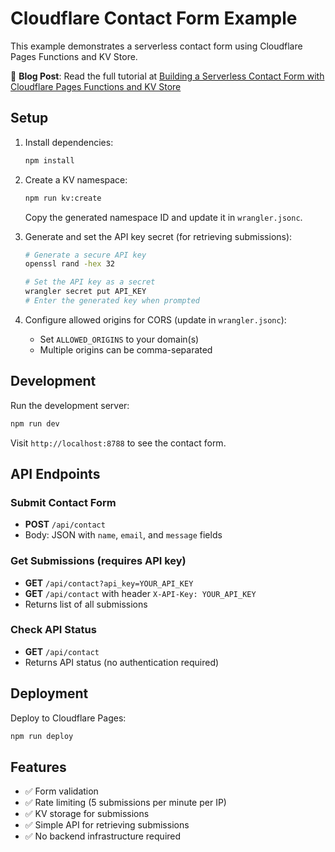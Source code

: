 # Cloudflare Contact Form Example

This example demonstrates a serverless contact form using Cloudflare Pages Functions and KV Store.

📖 **Blog Post**: Read the full tutorial at [Building a Serverless Contact Form with Cloudflare Pages Functions and KV Store](https://ivandachev.com/blog/cloudflare-contact-form-kv-pages-functions)

## Setup

1. Install dependencies:

   ```bash
   npm install
   ```

2. Create a KV namespace:

   ```bash
   npm run kv:create
   ```

   Copy the generated namespace ID and update it in `wrangler.jsonc`.

3. Generate and set the API key secret (for retrieving submissions):

   ```bash
   # Generate a secure API key
   openssl rand -hex 32

   # Set the API key as a secret
   wrangler secret put API_KEY
   # Enter the generated key when prompted
   ```

4. Configure allowed origins for CORS (update in `wrangler.jsonc`):
   - Set `ALLOWED_ORIGINS` to your domain(s)
   - Multiple origins can be comma-separated

## Development

Run the development server:

```bash
npm run dev
```

Visit `http://localhost:8788` to see the contact form.

## API Endpoints

### Submit Contact Form

- **POST** `/api/contact`
- Body: JSON with `name`, `email`, and `message` fields

### Get Submissions (requires API key)

- **GET** `/api/contact?api_key=YOUR_API_KEY`
- **GET** `/api/contact` with header `X-API-Key: YOUR_API_KEY`
- Returns list of all submissions

### Check API Status

- **GET** `/api/contact`
- Returns API status (no authentication required)

## Deployment

Deploy to Cloudflare Pages:

```bash
npm run deploy
```

## Features

- ✅ Form validation
- ✅ Rate limiting (5 submissions per minute per IP)
- ✅ KV storage for submissions
- ✅ Simple API for retrieving submissions
- ✅ No backend infrastructure required

